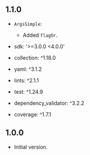 ## 1.1.0

- `ArgsSimple`:
  - Added `flagOr`.

- sdk: '>=3.0.0 <4.0.0'
- collection: ^1.18.0
- yaml: ^3.1.2
- lints: ^2.1.1
- test: ^1.24.9
- dependency_validator: ^3.2.2
- coverage: ^1.7.1

## 1.0.0

- Initial version.
